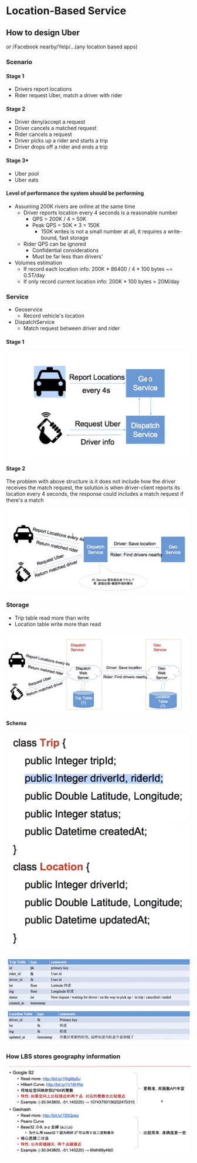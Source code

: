 # Location-Based Service

## How to design Uber

or /Facebook nearby/Yelp/...\(any location based apps\)

### Scenario

#### Stage 1

* Drivers report locations
* Rider request Uber, match a driver with rider

#### Stage 2

* Driver deny/accept a request
* Driver cancels a matched request
* Rider cancels a request
* Driver picks up a rider and starts a trip
* Driver drops off a rider and ends a trip

#### Stage 3\*

* Uber pool
* Uber eats

#### Level of performance the system should be performing

* Assuming 200K rivers are online at the same time
  * Driver reports location every 4 seconds is a reasonable number
    * QPS = 200K / 4 = 50K
    * Peak QPS = 50K \* 3 = 150K
      * 150K writes is not a small number at all, it requires a write-bound, fast storage
  * Rider QPS can be ignored
    * Confidential considerations
    * Must be far less than drivers'
* Volumes estimation
  * If record each location info: 200K \* 86400 / 4 \* 100 bytes ~= 0.5T/day
  * If only record current location info: 200K \* 100 bytes = 20M/day

### Service

* Geoservice
  * Record vehicle's location
* DispatchService
  * Match request between driver and rider

#### Stage 1

![](../../.gitbook/assets/screen-shot-2019-12-23-at-9.15.15-pm.png)

#### Stage 2

The problem with above structure is it does not include how the driver receives the match request, the solution is when driver-client reports its location every 4 seconds, the response could includes a match request if there's a match

![](../../.gitbook/assets/screen-shot-2019-12-23-at-9.19.04-pm.png)

### Storage

* Trip table read more than write
* Location table write more than read

![](../../.gitbook/assets/screen-shot-2019-12-23-at-9.38.01-pm.png)

#### Schema

![](../../.gitbook/assets/screen-shot-2019-12-23-at-9.44.33-pm.png)

![](../../.gitbook/assets/screen-shot-2019-12-23-at-9.47.20-pm.png)

### How LBS stores geography information

![](../../.gitbook/assets/screen-shot-2019-12-23-at-10.07.52-pm.png)

